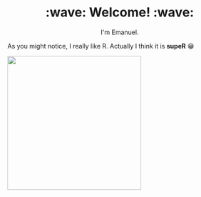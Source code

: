 <h1 align='center'> :wave: Welcome! :wave:</h1>
<p align='center'>
  I'm Emanuel.
  
  As you might notice, I really like R. Actually I think it is **supeR** 😁
  
  <img src="supeR.gif" width="300" height="300"/>
</p>




<!--
<img align="center" src="https://github-readme-stats.vercel.app/api/top-langs/?username=EmanuelSommer&hide=html&layout=compact&theme=synthwave" />
<img align="center" src="https://github-readme-stats.vercel.app/api/?username=EmanuelSommer&theme=synthwave" />
![](supeR.gif)
-->
